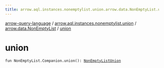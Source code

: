 ```yaml
---
title: arrow.aql.instances.nonemptylist.union.arrow.data.NonEmptyList.union - arrow-query-language
---
```


[arrow-query-language](../../index.html) / [arrow.aql.instances.nonemptylist.union](../index.html) / [arrow.data.NonEmptyList](index.html) / [union](./union.html)

# union

`fun NonEmptyList.Companion.union(): `[`NonEmptyListUnion`](../../arrow.aql.instances/-non-empty-list-union/index.html)